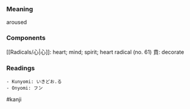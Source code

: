 ### Meaning

aroused

### Components

[[Radicals/心|心]]: heart; mind; spirit; heart radical (no. 61) 賁: decorate

### Readings

```
- Kunyomi: いきどお.る
- Onyomi: フン
```

#kanji